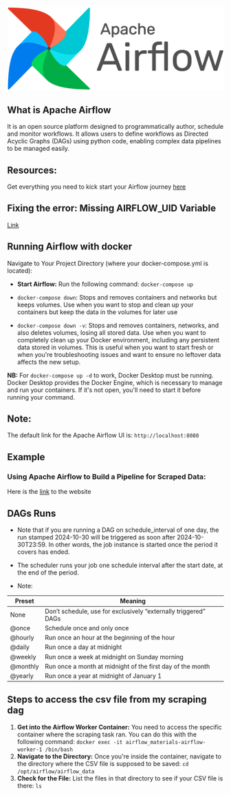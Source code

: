 ![](https://github.com/MithamoMorgan/Apache-Airflow/blob/master/AirflowLogo.png)

## What is Apache Airflow

It is an open source platform designed to programmatically author, schedule and monitor workflows. It allows users to define workflows as Directed Acyclic Graphs (DAGs) using python code, enabling complex data pipelines to be managed easily.

## Resources:

Get everything you need to kick start your Airflow journey [here](https://www.datacamp.com/tutorial/getting-started-with-apache-airflow)

## Fixing the error: Missing AIRFLOW_UID Variable
[Link](https://ourtechroom.com/tech/fix-airflow-error-missing-airflow-uid-variable/)

## Running Airflow with docker

Navigate to Your Project Directory (where your docker-compose.yml is located):

* **Start Airflow:** Run the following command: `docker-compose up`
  
* `docker-compose down`: Stops and removes containers and networks but keeps volumes. Use when you want to stop and clean up your containers but keep the data in the volumes for later use

* `docker-compose down -v`: Stops and removes containers, networks, and also deletes volumes, losing all stored data. Use when you want to completely clean up your Docker environment, including any persistent data stored in volumes. This is useful when you want to start fresh or when you're troubleshooting issues and want to ensure no leftover data affects the new setup.

**NB:** For `docker-compose up -d` to work, Docker Desktop must be running. Docker Desktop provides the Docker Engine, which is necessary to manage and run your containers. If it's not open, you'll need to start it before running your command.

## Note:
The default link for the Apache Airflow UI is:
`http://localhost:8080
`

## Example

### Using Apache Airflow to Build a Pipeline for Scraped Data:

Here is the [link](https://oxylabs.io/blog/building-scraping-pipeline-apache-airflow?utm_source=youtube&utm_medium=organic_video&utm_content=Building%20Scraping%20Pipelines%20With%20Apache%20Airflow) to the website

## DAGs Runs

* Note that if you are running a DAG on schedule_interval of one day, the run stamped 2024-10-30 will be triggered as soon after 2024-10-30T23:59. In other words, the job instance is started once the period it covers has ended.

* The scheduler runs your job one schedule interval after the start date, at the end of the period.

* Note:

| Preset    | Meaning                                                             |
|-----------|---------------------------------------------------------------------|
| None      | Don’t schedule, use for exclusively “externally triggered” DAGs     |
| @once     | Schedule once and only once                                          |
| @hourly   | Run once an hour at the beginning of the hour                       |
| @daily    | Run once a day at midnight                                          |
| @weekly   | Run once a week at midnight on Sunday morning                       |
| @monthly  | Run once a month at midnight of the first day of the month         |
| @yearly   | Run once a year at midnight of January 1                            |

## Steps to access the csv file from my scraping dag

1. **Get into the Airflow Worker Container:** You need to access the specific container where the scraping task ran. You can do this with the following command:
   `docker exec -it airflow_materials-airflow-worker-1 /bin/bash
`
2. **Navigate to the Directory:** Once you're inside the container, navigate to the directory where the CSV file is supposed to be saved:
    `cd /opt/airflow/airflow_data
`
3. **Check for the File:** List the files in that directory to see if your CSV file is there:
   `ls`



